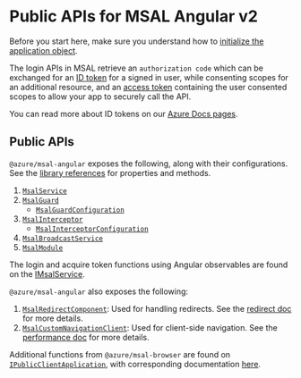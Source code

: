 # Public APIs for MSAL Angular v2

Before you start here, make sure you understand how to [initialize the application object](https://github.com/AzureAD/microsoft-authentication-library-for-js/blob/msal-angular-v2/lib/msal-angular/docs/v2-docs/initialization.md).

The login APIs in MSAL retrieve an `authorization code` which can be exchanged for an [ID token](https://docs.microsoft.com/azure/active-directory/develop/id-tokens) for a signed in user, while consenting scopes for an additional resource, and an [access token](https://docs.microsoft.com/azure/active-directory/develop/access-tokens) containing the user consented scopes to allow your app to securely call the API.

You can read more about ID tokens on our [Azure Docs pages](https://docs.microsoft.com/azure/active-directory/develop/id-tokens).

## Public APIs

`@azure/msal-angular` exposes the following, along with their configurations. See the [library references](https://azuread.github.io/microsoft-authentication-library-for-js/ref/modules/_azure_msal_angular.html) for properties and methods.  

1. [`MsalService`](https://github.com/AzureAD/microsoft-authentication-library-for-js/blob/dev/lib/msal-angular/src/msal.service.ts/)
1. [`MsalGuard`](https://github.com/AzureAD/microsoft-authentication-library-for-js/blob/dev/lib/msal-angular/src/msal.guard.ts/)
    * [`MsalGuardConfiguration`](https://github.com/AzureAD/microsoft-authentication-library-for-js/blob/dev/lib/msal-angular/src/msal.guard.config.ts/)
1. [`MsalInterceptor`](https://github.com/AzureAD/microsoft-authentication-library-for-js/blob/dev/lib/msal-angular/src/msal.interceptor.ts/)
    * [`MsalInterceptorConfiguration`](https://github.com/AzureAD/microsoft-authentication-library-for-js/blob/dev/lib/msal-angular/src/msal.interceptor.config.ts/)
1. [`MsalBroadcastService`](https://github.com/AzureAD/microsoft-authentication-library-for-js/blob/dev/lib/msal-angular/src/msal.broadcast.service.ts/)
1. [`MsalModule`](https://github.com/AzureAD/microsoft-authentication-library-for-js/blob/dev/lib/msal-angular/src/msal.module.ts/)


The login and acquire token functions using Angular observables are found on the [IMsalService](https://github.com/AzureAD/microsoft-authentication-library-for-js/blob/dev/lib/msal-angular/src/IMsalService.ts/).

`@azure/msal-angular` also exposes the following:

1. [`MsalRedirectComponent`](https://github.com/AzureAD/microsoft-authentication-library-for-js/blob/dev/lib/msal-angular/src/msal.redirect.component.ts): Used for handling redirects. See the [redirect doc](https://github.com/AzureAD/microsoft-authentication-library-for-js/blob/dev/lib/msal-angular/docs/v2-docs/redirects.md) for more details.
1. [`MsalCustomNavigationClient`](https://github.com/AzureAD/microsoft-authentication-library-for-js/blob/dev/lib/msal-angular/src/msal.navigation.client.ts): Used for client-side navigation. See the [performance doc](https://github.com/AzureAD/microsoft-authentication-library-for-js/blob/dev/lib/msal-angular/docs/v2-docs/performance.md) for more details.

Additional functions from `@azure/msal-browser` are found on [`IPublicClientApplication`](https://github.com/AzureAD/microsoft-authentication-library-for-js/blob/dev/lib/msal-browser/src/app/IPublicClientApplication.ts), with corresponding documentation [here](https://github.com/AzureAD/microsoft-authentication-library-for-js/blob/dev/lib/msal-browser/docs/login-user.md).
